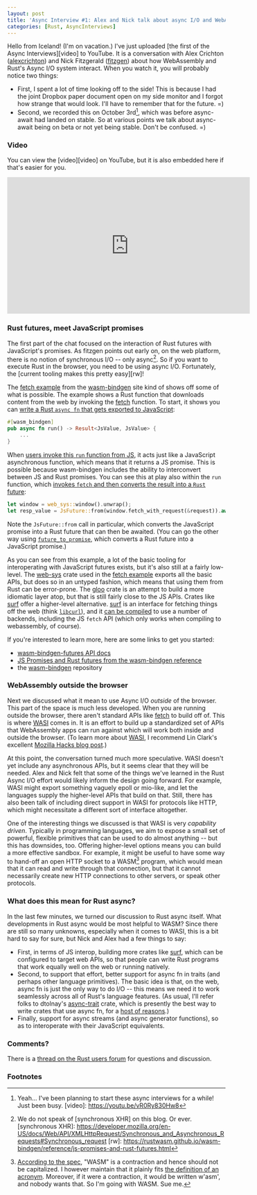 ```yaml
---
layout: post
title: 'Async Interview #1: Alex and Nick talk about async I/O and WebAssembly'
categories: [Rust, AsyncInterviews]
---
```


Hello from Iceland! (I'm on vacation.) I've just uploaded [the first
of the Async Interviews][video] to YouTube. It is a conversation with Alex
Crichton ([alexcrichton]) and Nick Fitzgerald ([fitzgen]) about how
WebAssembly and Rust's Async I/O system interact. When you watch it,
you will probably notice two things:

[alexcrichton]: https://github.com/alexcrichton
[fitzgen]: https://github.com/fitzgen

* First, I spent a lot of time looking off to the side! This is
  because I had the joint Dropbox paper document open on my side
  monitor and I forgot how strange that would look. I'll have to
  remember that for the future. =)
* Second, we recorded this on October 3rd[^planning], which was before
  async-await had landed on stable. So at various points we talk about
  async-await being on beta or not yet being stable. Don't be
  confused. =)

[^planning]: Yeah... I've been planning to start these async interviews for a while! Just been busy.
[video]: https://youtu.be/vR0Ry830Hw8

### Video

You can view the [video][video] on YouTube, but it is also embedded
here if that's easier for you.

<center><iframe width="560" height="315" src="https://www.youtube.com/embed/vR0Ry830Hw8" frameborder="0" allow="accelerometer; autoplay; encrypted-media; gyroscope; picture-in-picture" allowfullscreen></iframe></center>

### Rust futures, meet JavaScript promises

The first part of the chat focused on the interaction of Rust futures
with JavaScript's promises. As fitzgen points out early on, on the web
platform, there is no notion of synchronous I/O -- only async[^xhr].
So if you want to execute Rust in the browser, you need to be using
async I/O. Fortunately, the [current tooling makes this pretty easy][rw]!

[^xhr]: We do not speak of [synchronous XHR] on this blog. Or ever.
[synchronous XHR]: https://developer.mozilla.org/en-US/docs/Web/API/XMLHttpRequest/Synchronous_and_Asynchronous_Requests#Synchronous_request
[rw]: https://rustwasm.github.io/wasm-bindgen/reference/js-promises-and-rust-futures.html

The [fetch example] from the [wasm-bindgen] site kind of shows off
some of what is possible. The example shows a Rust function that
downloads content from the web by invoking the [fetch] function. To
start, it shows you can [write a Rust `async fn` that gets exported to
JavaScript](https://github.com/rustwasm/wasm-bindgen/blob/df34cf843eca7478e3879562670e52c889e32fdf/examples/fetch/src/lib.rs#L35-L36):

[fetch]: https://developer.mozilla.org/en-US/docs/Web/API/Fetch_API
[fetch example]: https://github.com/rustwasm/wasm-bindgen/blob/df34cf843eca7478e3879562670e52c889e32fdf/examples/fetch/src/lib.rs
[wasm-bindgen]: https://github.com/rustwasm/wasm-bindgen

```rust
#[wasm_bindgen]
pub async fn run() -> Result<JsValue, JsValue> {
    ...
}
```

When [users invoke this `run` function from
JS](https://github.com/rustwasm/wasm-bindgen/blob/df34cf843eca7478e3879562670e52c889e32fdf/examples/fetch/index.js#L5),
it acts just like a JavaScript asynchronous function, which means that
it returns a JS promise. This is possible because wasm-bindgen
includes the ability to interconvert between JS and Rust promises. You can see
this at play also within the `run` function, which [invokes `fetch` and then
converts the result into a `Rust` future](https://github.com/rustwasm/wasm-bindgen/blob/df34cf843eca7478e3879562670e52c889e32fdf/examples/fetch/src/lib.rs#L50-L51):

```rust
let window = web_sys::window().unwrap();
let resp_value = JsFuture::from(window.fetch_with_request(&request)).await?;
```

Note the `JsFuture::from` call in particular, which converts the
JavaScript promise into a Rust future that can then be awaited.  (You
can go the other way using [`future_to_promise`], which converts a
Rust future into a JavaScript promise.)

[`future_to_promise`]: https://docs.rs/wasm-bindgen-futures/0.4.1/wasm_bindgen_futures/fn.future_to_promise.html

As you can see from this example, a lot of the basic tooling for
interoperating with JavaScript futures exists, but it's also still at
a fairly low-level. The [web-sys] crate used in the [fetch example]
exports all the basic APIs, but does so in an untyped fashion, which
means that using them from Rust can be error-prone. The [gloo] crate
is an attempt to build a more idiomatic layer atop, but that is still
fairly close to the JS APIs. Crates like [surf] offer a higher-level
alternative. [surf] is an interface for fetching things off the web
(think [`libcurl`]), and it [can be compiled] to use a number of
backends, including the JS `fetch` API (which only works when
compiling to webassembly, of course).

[`libcurl`]: https://curl.haxx.se/libcurl/
[can be compiled]: https://docs.rs/surf/1.0.3/surf/#features

[web-sys]: https://crates.io/crates/web-sys
[gloo]: https://crates.io/crates/gloo
[surf]: https://github.com/http-rs/surf

If you're interested to learn more, here are some links to get you started:

* [wasm-bindgen-futures API docs](https://docs.rs/wasm-bindgen-futures/0.4.1/wasm_bindgen_futures/)
* [JS Promises and Rust futures from the wasm-bindgen reference](https://rustwasm.github.io/wasm-bindgen/reference/js-promises-and-rust-futures.html)
* the [wasm-bindgen] repository

### WebAssembly outside the browser

Next we discussed what it mean to use Async I/O *outside* of the
browser. This part of the space is much less developed. When you are
running outside the browser, there aren't standard APIs like [fetch]
to build off of. This is where [WASI] comes in. It is an effort to
build up a standardized set of APIs that WebAssembly apps can run
against which will work both inside and outside the browser. (To learn
more about [WASI], I recommend Lin Clark's excellent [Mozilla Hacks
blog
post](https://hacks.mozilla.org/2019/03/standardizing-wasi-a-webassembly-system-interface/).)

[WASI]: https://wasi.dev/

At this point, the conversation turned much more speculative. WASI
doesn't yet include any asynchronous APIs, but it seems clear that
they will be needed. Alex and Nick felt that some of the things we've
learned in the Rust Async I/O effort would likely inform the design
going forward. For example, WASI might export something vaguely epoll
or mio-like, and let the languages supply the higher-level APIs that
build on that. Still, there has also been talk of including direct
support in WASI for protocols like HTTP, which might necessitate a
different sort of interface altogether.

One of the interesting things we discussed is that WASI is very
*capability driven*. Typically in programming languages, we aim to
expose a small set of powerful, flexible primitives that can be used
to do almost anything -- but this has downsides, too. Offering
higher-level options means you can build a more effective sandbox. For
example, it might be useful to have some way to hand-off an open HTTP
socket to a WASM[^WASM] program, which would mean that it can read and write
through that connection, but that it cannot necessarily create new
HTTP connections to other servers, or speak other protocols.

[^WASM]: [According to the spec], "WASM" is a contraction and hence should not be capitalized. I however maintain that it plainly fits [the definition of an acronym]. Moreover, if it were a contraction, it would be written w'asm', and nobody wants that. So I'm going with WASM. Sue me.

[the definition of an acronym]: https://www.collinsdictionary.com/dictionary/english/acronym
[According to the spec]: https://webassembly.github.io/threads/intro/introduction.html#wasm

### What does this mean for Rust async?

In the last few minutes, we turned our discussion to Rust async
itself. What developments in Rust async would be most helpful to WASM?
Since there are still so many unknowns, especially when it comes to
WASI, this is a bit hard to say for sure, but Nick and Alex had a few
things to say:

* First, in terms of JS interop, building more crates like [surf],
  which can be configured to target web APIs, so that people can write
  Rust programs that work equally well on the web or running natively.
* Second, to support that effort, better support for async fn in
  traits (and perhaps other language primitives). The basic idea is
  that, on the web, async fn is just the only way to do I/O -- this
  means we need it to work seamlessly across all of Rust's language
  features. (As usual, I'll refer folks to dtolnay's [async-trait]
  crate, which is presently the best way to write crates that use
  async fn, for a [host of reasons].)
* Finally, support for async streams (and async generator functions),
  so as to interoperate with their JavaScript equivalents.
  
[async-trait]: https://github.com/dtolnay/async-trait
[host of reasons]: http://smallcultfollowing.com/babysteps/blog/2019/10/26/async-fn-in-traits-are-hard/

### Comments?

There is a [thread on the Rust users forum][thread] for questions and
discussion.

[thread]: https://users.rust-lang.org/t/async-interviews/35167

### Footnotes
